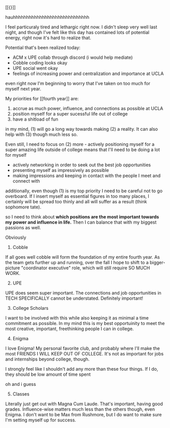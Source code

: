 [[{}]]

hauhhhhhhhhhhhhhhhhhhhhhhhhhhhhh

I feel particuraly tired and lethargic right now. I didn't sleep very well last night, and though I've felt like this day has contained lots of potential energy, right now it's hard to realize that.

Potential that's been realized today:
- ACM x UPE collab through discord (i would help mediate)
- Cobble coding looks okay
- UPE social went okay
- feelings of increasing power and centralization and importance at UCLA



even right now I'm beginning to worry that I've taken on too much for myself next year.

My priorities for [[fourth year]] are:
1. accrue as much power, influence, and connections as possible at UCLA
2. position myself for a super sucessful life out of college
3. have a shitload of fun

in my mind, (1) will go a long way towards making (2) a reality. It can also help with (3) though much less so.

Even still, I need to focus on (2) more - actively positioning myself for a super amazing life outside of college means that I'll need to be doing a lot for myself
- actively networking in order to seek out the best job opportunities
- presenting myself as impressively as possible
- making impressions and keeping in contact with the people I meet and connect with

additionally, even though (1) is my top priority I need to be careful not to go overboard. If I insert myself as essential figures in too many places, I certainly will be spread too thinly and all will suffer as a result (think sophomore tate).

so I need to think about **which positions are the most important towards my power and influence in life.** Then I can balance that with my biggest passions as well.

Obviously
1. Cobble

If all goes well cobble will form the foundation of my entire fourth year. As the team gets further up and running, over the fall I hope to shift to a bigger-picture "coordinator executive" role, which will still require SO MUCH WORK.

2. UPE

UPE does seem super important. The connections and job opportunities in TECH SPECIFICALLY cannot be understated. Definitely important!

3. College Scholars

I want to be involved with this while also keeping it as minimal a time commitment as possible. In my mind this is my best opportuinity to meet the most creative, important, freethinking people I can in college.


4. Enigma

I love Enigma! My personal favorite club, and probably where I'll make the most FRIENDS I WILL KEEP OUT OF COLLEGE. It's not as important for jobs and internships beyond college, though.

I strongly feel like I shouldn't add any more than these four things. If I do, they should be low amount of time spent

oh and i guess

5. Classes

Literally just get out with Magna Cum Laude. That's important, having good grades. Influence-wise matters much less than the others though, even Enigma. I don't want to be Max from Rushmore, but I do want to make sure I'm setting myself up for success.